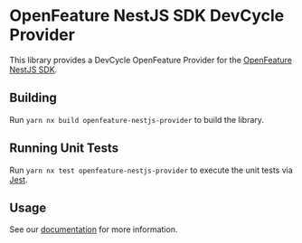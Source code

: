 # OpenFeature NestJS SDK DevCycle Provider

This library provides a DevCycle OpenFeature Provider for the [OpenFeature NestJS SDK](https://openfeature.dev/docs/reference/technologies/server/javascript/nestjs).

## Building

Run `yarn nx build openfeature-nestjs-provider` to build the library.

## Running Unit Tests

Run `yarn nx test openfeature-nestjs-provider` to execute the unit tests via [Jest](https://jestjs.io).

## Usage

See our [documentation](https://docs.devcycle.com/sdk/server-side-sdks/nestjs/nextjs-openfeature) for more information.
